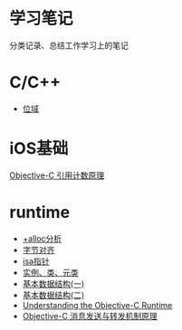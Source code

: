 # 学习笔记
分类记录、总结工作学习上的笔记

# C/C++
* [位域](https://github.com/kinkenyuen/Learning-Notes/blob/main/C%26C%2B%2B/%E4%BD%8D%E5%9F%9F.md)

# iOS基础
[Objective-C 引用计数原理](http://yulingtianxia.com/blog/2015/12/06/The-Principle-of-Refenrence-Counting/)

# runtime

* [+alloc分析](https://github.com/kinkenyuen/iOS-Notes/blob/main/runtime/%2Balloc%E5%88%86%E6%9E%90.md)
* [字节对齐](https://github.com/kinkenyuen/iOS-Notes/blob/main/runtime/%E5%AD%97%E8%8A%82%E5%AF%B9%E9%BD%90.md)
* [isa指针](https://github.com/kinkenyuen/Learning-Notes/blob/main/runtime/isa%E6%8C%87%E9%92%88.md)
* [实例、类、元类](https://github.com/kinkenyuen/Learning-Notes/blob/main/runtime/%E5%AE%9E%E4%BE%8B%E5%AF%B9%E8%B1%A1%E3%80%81%E7%B1%BB%E3%80%81%E5%85%83%E7%B1%BB.md)
* [基本数据结构(一)](https://github.com/kinkenyuen/Learning-Notes/blob/main/runtime/%E5%9F%BA%E6%9C%AC%E6%95%B0%E6%8D%AE%E7%BB%93%E6%9E%84(%E4%B8%80).md)
* [基本数据结构(二)](https://github.com/kinkenyuen/Learning-Notes/blob/main/runtime/%E5%9F%BA%E6%9C%AC%E6%95%B0%E6%8D%AE%E7%BB%93%E6%9E%84(%E4%BA%8C).md)
* [Understanding the Objective-C Runtime](https://cocoasamurai.blogspot.com/2010/01/understanding-objective-c-runtime.html)
* [Objective-C 消息发送与转发机制原理](http://yulingtianxia.com/blog/2016/06/15/Objective-C-Message-Sending-and-Forwarding/)




